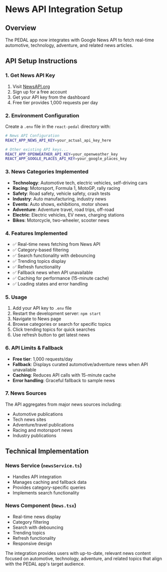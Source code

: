 # News API Integration Setup

## Overview
The PEDAL app now integrates with Google News API to fetch real-time automotive, technology, adventure, and related news articles.

## API Setup Instructions

### 1. Get News API Key
1. Visit [NewsAPI.org](https://newsapi.org/)
2. Sign up for a free account
3. Get your API key from the dashboard
4. Free tier provides 1,000 requests per day

### 2. Environment Configuration
Create a `.env` file in the `react-pedal` directory with:

```bash
# News API Configuration
REACT_APP_NEWS_API_KEY=your_actual_api_key_here

# Other existing API keys...
REACT_APP_OPENWEATHER_API_KEY=your_openweather_key
REACT_APP_GOOGLE_PLACES_API_KEY=your_google_places_key
```

### 3. News Categories Implemented
- **Technology**: Automotive tech, electric vehicles, self-driving cars
- **Racing**: Motorsport, Formula 1, MotoGP, rally racing
- **Safety**: Road safety, vehicle safety, crash tests
- **Industry**: Auto manufacturing, industry news
- **Events**: Auto shows, exhibitions, motor shows
- **Adventure**: Adventure travel, road trips, off-road
- **Electric**: Electric vehicles, EV news, charging stations
- **Bikes**: Motorcycle, two-wheeler, scooter news

### 4. Features Implemented
- ✅ Real-time news fetching from News API
- ✅ Category-based filtering
- ✅ Search functionality with debouncing
- ✅ Trending topics display
- ✅ Refresh functionality
- ✅ Fallback news when API unavailable
- ✅ Caching for performance (15-minute cache)
- ✅ Loading states and error handling

### 5. Usage
1. Add your API key to `.env` file
2. Restart the development server: `npm start`
3. Navigate to News page
4. Browse categories or search for specific topics
5. Click trending topics for quick searches
6. Use refresh button to get latest news

### 6. API Limits & Fallback
- **Free tier**: 1,000 requests/day
- **Fallback**: Displays curated automotive/adventure news when API unavailable
- **Caching**: Reduces API calls with 15-minute cache
- **Error handling**: Graceful fallback to sample news

### 7. News Sources
The API aggregates from major news sources including:
- Automotive publications
- Tech news sites
- Adventure/travel publications
- Racing and motorsport news
- Industry publications

## Technical Implementation

### News Service (`newsService.ts`)
- Handles API integration
- Manages caching and fallback data
- Provides category-specific queries
- Implements search functionality

### News Component (`News.tsx`)
- Real-time news display
- Category filtering
- Search with debouncing
- Trending topics
- Refresh functionality
- Responsive design

The integration provides users with up-to-date, relevant news content focused on automotive, technology, adventure, and related topics that align with the PEDAL app's target audience.
